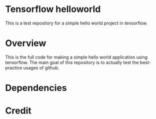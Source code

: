 # Tensorflow helloworld

This is a test repository for a simple hello world project in tensorflow. 

# Overview
This is the full code for making a simple hello world application using tensorflow. The main goal of this repository is to actually test
the best-practice usages of github. 

# Dependencies

# Credit
